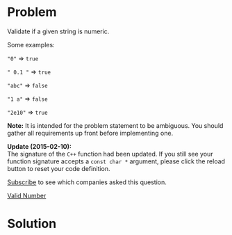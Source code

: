 
# Problem

Validate if a given string is numeric.

Some examples:

`"0"` => `true`

`" 0.1 "` => `true`

`"abc"` => `false`

`"1 a"` => `false`

`"2e10"` => `true`

**Note:** It is intended for the problem statement to be ambiguous. You should gather all requirements up front before implementing one. 

**Update (2015-02-10):**  
The signature of the `C++` function had been updated. If you still see your
function signature accepts a `const char *` argument, please click the reload
button  to reset your code definition.

[Subscribe](/subscribe/) to see which companies asked this question.



[Valid Number](https://leetcode.com/problems/valid-number)

# Solution



